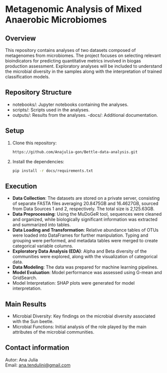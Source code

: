 # Metagenomic Analysis of Mixed Anaerobic Microbiomes
## Overview
This repository contains analyses of two datasets composed of metagenomes from microbiomes. The project focuses on selecting relevant bioindicators for predicting quantitative metrics involved in biogas production assessment. Exploratory analyses will be included to understand the microbial diversity in the samples along with the interpretation of trained classification models.

## Repository Structure
- notebooks/: Jupyter notebooks containing the analyses.
- scripts/: Scripts used in the analyses.
- outputs/: Results from the analyses.
-docs/: Additional documentation.

## Setup
1. Clone this repository:
    ```bash
    https://github.com/Anajulia-gon/Bettle-data-analysis.git
    ```
2. Install the dependencies:
    ```bash
    pip install -r docs/requirements.txt
    ```
## Execution
- **Data Collection**: The datasets are stored on a private server, consisting of separate FASTA files averaging 20.8475GB and 16.4627GB, sourced from Data Sources 1 and 2, respectively. The total size is 2,125.63GB.
- **Data Preprocessing**: Using the MuDoGeR tool, sequences were cleaned and organized, while biologically significant information was extracted and summarized into tables.
- **Data Loading and Transformation**: Relative abundance tables of OTUs were loaded into DataFrames for further manipulation. Typing and grouping were performed, and metadata tables were merged to create categorical variable columns.
- **Exploratory Data Analysis (EDA)**: Alpha and Beta diversity of the communities were explored, along with the visualization of categorical data.
- **Data Modeling**: The data was prepared for machine learning pipelines.
- **Model Evaluation**: Model performance was assessed using G-mean and GridSearch.
- Model Interpretation: SHAP plots were generated for model interpretation.

## Main Results
- Microbial Diversity: Key findings on the microbial diversity associated with the Sun beetle.
- Microbial Functions: Initial analysis of the role played by the main attributes of the microbial communities.

## Contact information
Autor: Ana Julia  
Email: ana.tendulini@gmail.com
